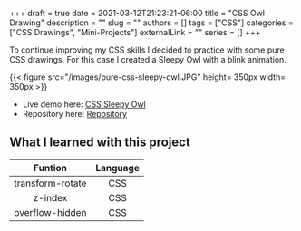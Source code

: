 +++ 
draft = true
date = 2021-03-12T21:23:21-06:00
title = "CSS Owl Drawing"
description = ""
slug = ""
authors = []
tags = ["CSS"]
categories = ["CSS Drawings", "Mini-Projects"]
externalLink = ""
series = []
+++

To continue improving my CSS skills I decided to practice with some pure CSS drawings. For this case I created a Sleepy Owl with a blink animation. 

{{< figure src="/images/pure-css-sleepy-owl.JPG" height= 350px width= 350px >}}

- Live demo here: [CSS Sleepy Owl](https://jorgesolatre.github.io/Pure-CSS-Sleepy-Owl/)
- Repository here: [Repository](https://github.com/jorgesolatre/Pure-CSS-Sleepy-Owl)

## What I learned with this project

| Funtion | Language |
| :----:  | :-------------: |
| transform-rotate|CSS |
| z-index | CSS |
| overflow-hidden | CSS |

